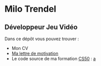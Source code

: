 # Milo Trendel
## Développeur Jeu Vidéo 

Dans ce dépôt vous pouvez trouver :
- Mon CV
- [Ma lettre de motivation]()
- Le code source de ma formation [CS50](https://www.edx.org/course/introduction-computer-science-harvardx-cs50x) : [a](https://github.com/code50/113946252)
